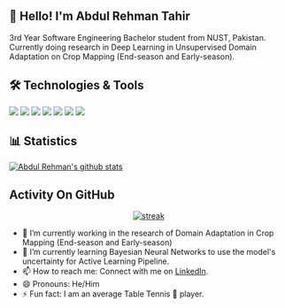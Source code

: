 ## 👋 Hello! I'm Abdul Rehman Tahir
3rd Year Software Engineering Bachelor student from NUST, Pakistan. Currently doing research in Deep Learning in Unsupervised Domain Adaptation on Crop Mapping (End-season and Early-season).

## 🛠️ Technologies & Tools
![](https://img.shields.io/badge/Python-FFD700?style=flat&logo=python&logoColor=black)
![](https://img.shields.io/badge/Jupyter_Notebook-000000?style=flat&logo=jupyter&logoColor=orange)
![](https://img.shields.io/badge/Tensorflow-4285F4?style=flat&logo=tensorflow&logoColor=white)
![](https://img.shields.io/badge/Keras-D00000?style=flat&logo=keras&logoColor=white)
![](https://img.shields.io/badge/PyTorch-EE4C2C?style=flat&logo=pytorch&logoColor=white)
![](https://img.shields.io/badge/Kaggle-20BEFF?style=flat&logo=kaggle&logoColor=black)
![](https://img.shields.io/badge/GitHub-181717?style=flat&logo=github&logoColor=white)


## 📊 Statistics
[![Abdul Rehman's github stats](https://github-readme-stats.vercel.app/api?username=Abdul-Rehman-Tahir01&show_icons=true&bg_color=00000000)](https://github.com/Abdul-Rehman-Tahir01)

## Activity On GitHub

<p align="center">
  <a href="https://github.com/Abdul-Rehman-Tahir01">      
<img title="stats" alt="streak" src="https://github-readme-streak-stats.herokuapp.com/?user=Abdul-Rehman-Tahir01&theme=dark&hide_border=true&stroke=f53b3b"/>
</a> 
</p>




- 🔭 I’m currently working in the research of Domain Adaptation in Crop Mapping (End-season and Early-season)
- 🌱 I’m currently learning Bayesian Neural Networks to use the model's uncertainty for Active Learning Pipeline. 
- 📫 How to reach me: Connect with me on [LinkedIn](https://www.linkedin.com/in/abdul-rehman-tahir-1aa621258/). 
- 😄 Pronouns: He/Him
- ⚡ Fun fact: I am an average Table Tennis 🏓 player.
